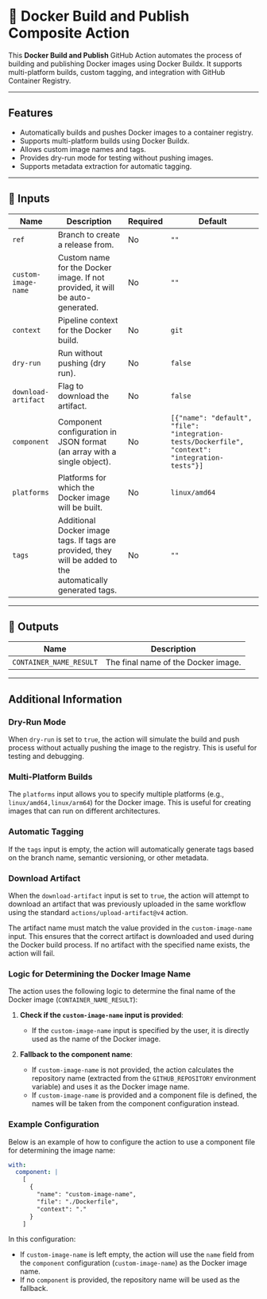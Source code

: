 # 🚀 Docker Build and Publish Composite Action

This **Docker Build and Publish** GitHub Action automates the process of building and publishing Docker images using Docker Buildx. It supports multi-platform builds, custom tagging, and integration with GitHub Container Registry.

---

## Features

- Automatically builds and pushes Docker images to a container registry.
- Supports multi-platform builds using Docker Buildx.
- Allows custom image names and tags.
- Provides dry-run mode for testing without pushing images.
- Supports metadata extraction for automatic tagging.

---

## 📌 Inputs

| Name               | Description                                                                 | Required | Default                     |
| ------------------ | --------------------------------------------------------------------------- | -------- | --------------------------- |
| `ref`              | Branch to create a release from.                                           | No       | `""`                        |
| `custom-image-name`| Custom name for the Docker image. If not provided, it will be auto-generated. | No       | `""`                        |
| `context`          | Pipeline context for the Docker build.                                     | No       | `git`                       |
| `dry-run`          | Run without pushing (dry run).                                             | No       | `false`                     |
| `download-artifact`| Flag to download the artifact.                                             | No       | `false`                     |
| `component`        | Component configuration in JSON format (an array with a single object).    | No       | `[{"name": "default", "file": "integration-tests/Dockerfile", "context": "integration-tests"}]` |
| `platforms`        | Platforms for which the Docker image will be built.                       | No       | `linux/amd64`               |
| `tags`             | Additional Docker image tags. If tags are provided, they will be added to the automatically generated tags. | No       | `""`                        |                     |

---

## 📌 Outputs

| Name                     | Description                                      |
| ------------------------ | ------------------------------------------------ |
| `CONTAINER_NAME_RESULT`  | The final name of the Docker image.              |

---

## Additional Information

### Dry-Run Mode

When `dry-run` is set to `true`, the action will simulate the build and push process without actually pushing the image to the registry. This is useful for testing and debugging.

### Multi-Platform Builds

The `platforms` input allows you to specify multiple platforms (e.g., `linux/amd64,linux/arm64`) for the Docker image. This is useful for creating images that can run on different architectures.

### Automatic Tagging

If the `tags` input is empty, the action will automatically generate tags based on the branch name, semantic versioning, or other metadata.

### Download Artifact

When the `download-artifact` input is set to `true`, the action will attempt to download an artifact that was previously uploaded in the same workflow using the standard `actions/upload-artifact@v4` action.

The artifact name must match the value provided in the `custom-image-name` input. This ensures that the correct artifact is downloaded and used during the Docker build process. If no artifact with the specified name exists, the action will fail.

### Logic for Determining the Docker Image Name

The action uses the following logic to determine the final name of the Docker image (`CONTAINER_NAME_RESULT`):

1. **Check if the `custom-image-name` input is provided**:
   - If the `custom-image-name` input is specified by the user, it is directly used as the name of the Docker image.

2. **Fallback to the component name**:
   - If `custom-image-name` is not provided, the action calculates the repository name (extracted from the `GITHUB_REPOSITORY` environment variable) and uses it as the Docker image name.
   - If `custom-image-name` is provided and a component file is defined, the names will be taken from the component configuration instead.

### Example Configuration

Below is an example of how to configure the action to use a component file for determining the image name:

```yaml
with:
  component: |
    [
      {
        "name": "custom-image-name",
        "file": "./Dockerfile",
        "context": "."
      }
    ]
```

In this configuration:
- If `custom-image-name` is left empty, the action will use the `name` field from the `component` configuration (`custom-image-name`) as the Docker image name.
- If no `component` is provided, the repository name will be used as the fallback.